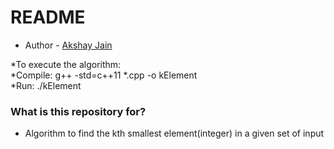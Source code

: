 # README #
* Author - [Akshay Jain](https://bitbucket.org/akshjain)  
  
*To execute the algorithm:  
*Compile: g++ -std=c++11 *.cpp -o kElement  
*Run: ./kElement  

### What is this repository for? ###

* Algorithm to find the kth smallest element(integer) in a given set of input

